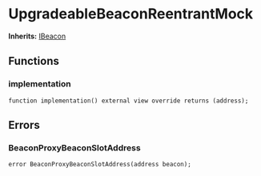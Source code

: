 # UpgradeableBeaconReentrantMock
**Inherits:**
[IBeacon](/lib/openzeppelin-contracts/contracts/proxy/beacon/IBeacon.sol/interface.IBeacon.md)


## Functions
### implementation


```solidity
function implementation() external view override returns (address);
```

## Errors
### BeaconProxyBeaconSlotAddress

```solidity
error BeaconProxyBeaconSlotAddress(address beacon);
```

